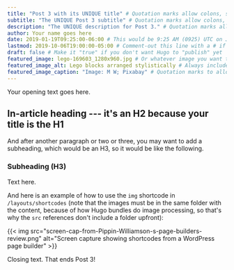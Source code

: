 ```yaml
---
title: "Post 3 with its UNIQUE title" # Quotation marks allow colons, semicolons, etc.
subtitle: "The UNIQUE Post 3 subtitle" # Quotation marks allow colons, semicolons, etc.
description: "The UNIQUE description for Post 3." # Quotation marks allow colons, semicolons, etc.
author: Your name goes here
date: 2019-01-19T09:25:00-06:00 # This would be 9:25 AM (0925) UTC on Jan. 19, 2019
lastmod: 2019-10-06T19:00:00-05:00 # Comment-out this line with a # if content is unchanged
draft: false # Make it "true" if you don't want Hugo to "publish" yet
featured_image: lego-169603_1280x960.jpg # Or whatever image you want to use
featured_image_alt: Lego blocks arranged stylistically # Always include an ALT tag for accessibility
featured_image_caption: "Image: M W; Pixabay" # Quotation marks to allow colon
---
```


Your opening text goes here.

## In-article heading --- it's an H2 because your title is the H1

And after another paragraph or two or three, you may want to add a subheading, which would be an H3, so it would be like the following.

### Subheading (H3)

Text here.

And here is an example of how to use the `img` shortcode in `/layouts/shortcodes` (note that the images must be in the same folder with the content, because of how Hugo bundles do image processing, so that's why the `src` references don't include a folder upfront):

{{< img src="screen-cap-from-Pippin-Williamson-s-page-builders-review.png" alt="Screen capture showing shortcodes from a WordPress page builder" >}}

Closing text. That ends Post 3!
